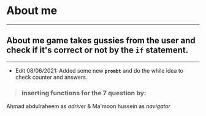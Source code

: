 # About me

------

## About me game takes gussies from the user and check if it's correct or not by the ``if`` statement.

-----

* Edit 08/06/2021:
Added some new **``prombt``** and do the while idea to check counter and answers.   

>### inserting functions for the 7 question by:
Ahmad abdulraheem as *adriver* & Ma'moon hussein as *navigator*